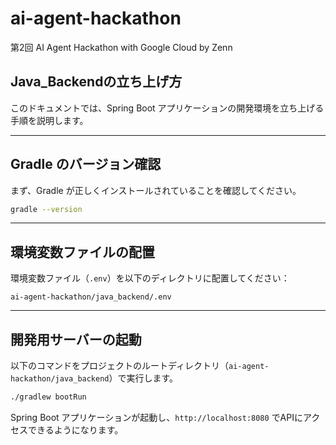 # ai-agent-hackathon

第2回 AI Agent Hackathon with Google Cloud by Zenn

## Java_Backendの立ち上げ方

このドキュメントでは、Spring Boot アプリケーションの開発環境を立ち上げる手順を説明します。

---

## Gradle のバージョン確認

まず、Gradle が正しくインストールされていることを確認してください。

```sh
gradle --version
```

---

## 環境変数ファイルの配置

環境変数ファイル（`.env`）を以下のディレクトリに配置してください：

```
ai-agent-hackathon/java_backend/.env
```

---

## 開発用サーバーの起動

以下のコマンドをプロジェクトのルートディレクトリ（`ai-agent-hackathon/java_backend`）で実行します。

```sh
./gradlew bootRun
```

Spring Boot アプリケーションが起動し、`http://localhost:8080` でAPIにアクセスできるようになります。
